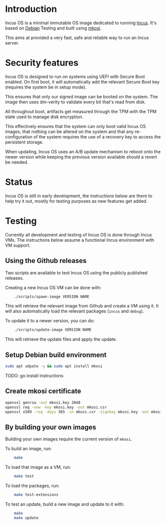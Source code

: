 # Introduction
Incus OS is a minimal immutable OS image dedicated to running [Incus](https://linuxcontainers.org/incus).
It's based on [Debian](https://www.debian.org) Testing and built using [mkosi](https://github.com/systemd/mkosi).

This aims at provided a very fast, safe and reliable way to run an Incus server.

# Security features
Incus OS is designed to run on systems using UEFI with Secure Boot enabled.
On first boot, it will automatically add the relevant Secure Boot key
(requires the system be in setup mode).

This ensures that only our signed image can be booted on the system.
The image then uses dm-verity to validate every bit that's read from disk.

All throughout boot, artifacts get measured through the TPM with the TPM
state used to manage disk encryption.

This effectively ensures that the system can only boot valid Incus OS
images, that nothing can be altered on the system and that any
re-configuration of the system requires the use of a recovery key to
access the persistent storage.

When updating, Incus OS uses an A/B update mechanism to reboot onto the
newer version while keeping the previous version available should a
revert be needed.

# Status
Incus OS is still in early development, the instructions below are there
to help try it out, mostly for testing purposes as new features get
added.

# Testing
Currently all development and testing of Incus OS is done through Incus VMs.
The instructions below assume a functional Incus environment with VM support.

## Using the Github releases
Two scripts are available to test Incus OS using the publicly published releases.

Creating a new Incus OS VM can be done with:
```bash
    ./scripts/spawn-image VERSION NAME
```

This will retrieve the relevant image from Github and create a VM using it.
It will also automatically load the relevant packages (`incus` and `debug`).

To update it to a newer version, you can do:
```bash
    ./scripts/update-image VERSION NAME
```

This will retrieve the update files and apply the update.

## Setup Debian build environment ##
```bash
sudo apt udpate -y && sudo apt install mkosi
```
TODO: go install instructions

## Create mkosi certificate ##
```bash
openssl genrsa -out mkosi.key 2048
openssl req -new -key mkosi.key -out mkosi.csr
openssl x509 -req -days 365 -in mkosi.csr -signkey mkosi.key -out mkosi.crt
```

## By building your own images
Building your own images require the current version of `mkosi`.

To build an image, run:
```bash
    make
```

To load that image as a VM, run:
```bash
    make test
```

To load the packages, run:
```bash
    make test-extensions
```

To test an update, build a new image and update to it with:
```bash
    make
    make update
```
